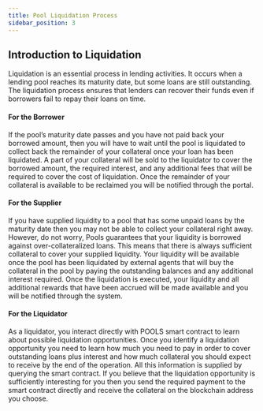 ```yaml
---
title: Pool Liquidation Process 
sidebar_position: 3
---
```


## Introduction to Liquidation

Liquidation is an essential process in lending activities. It occurs when a lending pool reaches its maturity date, but some loans are still outstanding. The liquidation process ensures that lenders can recover their funds even if borrowers fail to repay their loans on time.

#### For the Borrower

If the pool’s maturity date passes and you have not paid back your borrowed amount, then you will have to wait until the pool is liquidated to collect back the remainder of your collateral once your loan has been liquidated. A part of your collateral will be sold to the liquidator to cover the borrowed amount, the required interest, and any additional fees that will be required to cover the cost of liquidation. Once the remainder of your collateral is available to be reclaimed you will be notified through the portal.

#### For the Supplier

If you have supplied liquidity to a pool that has some unpaid loans by the maturity date then you may not be able to collect your collateral right away. However, do not worry, Pools guarantees that your liquidity is borrowed against over-collateralized loans. This means that there is always sufficient collateral to cover your supplied liquidity. Your liquidity will be available once the pool has been liquidated by external agents that will buy the collateral in the pool by paying the outstanding balances and any additional interest required. Once the liquidation is executed, your liquidity and all additional rewards that have been accrued will be made available and you will be notified through the system.

#### For the Liquidator

As a liquidator, you interact directly with POOLS smart contract to learn about possible liquidation opportunities. Once you identify a liquidation opportunity you need to learn how much you need to pay in order to cover outstanding loans plus interest and how much collateral you should expect to receive by the end of the operation. All this information is supplied by querying the smart contract. If you believe that the liquidation opportunity is sufficiently interesting for you then you send the required payment to the smart contract directly and receive the collateral on the blockchain address you choose.
